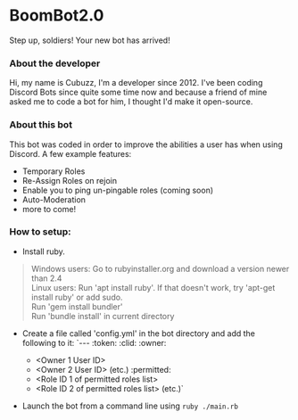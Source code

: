 # BoomBot2.0
Step up, soldiers! Your new bot has arrived!  

### About the developer
Hi, my name is Cubuzz, I'm a developer since 2012. I've been coding Discord Bots since quite some time now and because a friend of mine asked me to code a bot for him, I thought I'd make it open-source.  

### About this bot
This bot was coded in order to improve the abilities a user has when using Discord. A few example features:
* Temporary Roles
* Re-Assign Roles on rejoin
* Enable you to ping un-pingable roles (coming soon)
* Auto-Moderation
* more to come!

### How to setup:
* Install ruby.
> Windows users: Go to rubyinstaller.org and download a version newer than 2.4  
> Linux users: Run 'apt install ruby'. If that doesn't work, try 'apt-get install ruby' or add sudo.  
> Run 'gem install bundler'  
> Run 'bundle install' in current directory  

* Create a file called 'config.yml' in the bot directory and add the following to it:
`---
:token: <Your Bot Token>
:clid: <Your Bot Client ID>
:owner:
  - <Owner 1 User ID>
  - <Owner 2 User ID>
    (etc.)
:permitted:
  - <Role ID 1 of permitted roles list>
  - <Role ID 2 of permitted roles list>
    (etc.)`

* Launch the bot from a command line using `ruby ./main.rb`

